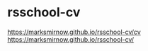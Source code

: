 # rsschool-cv

https://marksmirnow.github.io/rsschool-cv/cv          
https://marksmirnow.github.io/rsschool-cv/